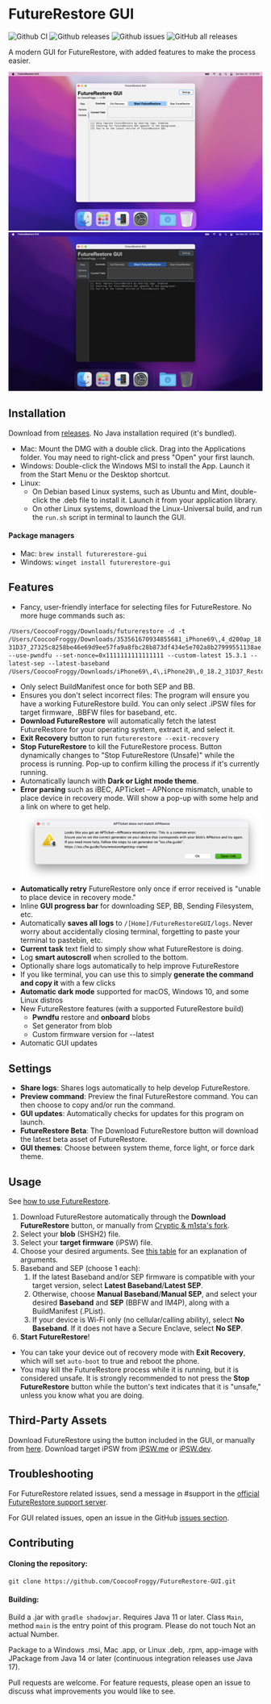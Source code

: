 # FutureRestore GUI
![Github CI](https://img.shields.io/github/workflow/status/CoocooFroggy/FutureRestore-GUI/Java%20CI%20with%20Gradle.svg)
![Github releases](https://img.shields.io/github/v/release/CoocooFroggy/FutureRestore-GUI?include_prereleases.svg)
![Github issues](https://img.shields.io/github/issues/CoocooFroggy/FutureRestore-GUI.svg)
![GitHub all releases](https://img.shields.io/github/downloads/CoocooFroggy/FutureRestore-GUI/total)

A modern GUI for FutureRestore, with added features to make the process easier.

![Screenshot of FutureRestore GUI in Light Theme](.github/Light.png?raw=true "FutureRestore GUI Light")
![Screenshot of FutureRestore GUI in Dark Theme](.github/Dark.png?raw=true "FutureRestore GUI Dark")

## Installation

Download from [releases](https://github.com/CoocooFroggy/FutureRestore-GUI/releases). No Java installation required (it's bundled).

- Mac: Mount the DMG with a double click. Drag into the Applications folder. You may need to right-click and press "Open" your first launch.
- Windows: Double-click the Windows MSI to install the App. Launch it from the Start Menu or the Desktop shortcut.  
- Linux:  
  - On Debian based Linux systems, such as Ubuntu and Mint, double-click the .deb file to install it. Launch it from your application library.  
  - On other Linux systems, download the Linux-Universal build, and run the `run.sh` script in terminal to launch the GUI.

#### Package managers

- Mac: `brew install futurerestore-gui`
- Windows: `winget install futurerestore-gui`

## Features

- Fancy, user-friendly interface for selecting files for FutureRestore. No more huge commands such as:
```
/Users/CoocooFroggy/Downloads/futurerestore -d -t /Users/CoocooFroggy/Downloads/353561670934855681_iPhone69\,4_d200ap_18.2-31D37_27325c8258be46e69d9ee57fa9a8fbc28b873df434e5e702a8b27999551138ae.shsh2 --use-pwndfu --set-nonce=0x1111111111111111 --custom-latest 15.3.1 --latest-sep --latest-baseband /Users/CoocooFroggy/Downloads/iPhone69\,4\,iPhone20\,0_18.2_31D37_Restore.ipsw
```
- Only select BuildManifest once for both SEP and BB.
- Ensures you don't select incorrect files: The program will ensure you have a working FutureRestore build. You can only select .iPSW files for target firmware, .BBFW files for baseband, etc.
- **Download FutureRestore** will automatically fetch the latest FutureRestore for your operating system, extract it, and select it.
- **Exit Recovery** button to run `futurerestore --exit-recovery`
- **Stop FutureRestore** to kill the FutureRestore process. Button dynamically changes to "Stop FutureRestore (Unsafe)" while the process is running. Pop-up to confirm killing the process if it's currently running.
- Automatically launch with **Dark or Light mode theme**.
- **Error parsing** such as iBEC, APTicket – APNonce mismatch, unable to place device in recovery mode. Will show a pop-up with some help and a link on where to get help. 
![Error Parsing Example](.github/AP%20Nonce%20Error.png?raw=true "FutureRestore GUI AP Nonce Error")
- **Automatically retry** FutureRestore only once if error received is "unable to place device in recovery mode."
- Inline **GUI progress bar** for downloading SEP, BB, Sending Filesystem, etc.
- Automatically **saves all logs** to `/[Home]/FutureRestoreGUI/logs`. Never worry about accidentally closing terminal, forgetting to paste your terminal to pastebin, etc.
- **Current task** text field to simply show what FutureRestore is doing.
- Log **smart autoscroll** when scrolled to the bottom.
- Optionally share logs automatically to help improve FutureRestore
- If you like terminal, you can use this to simply **generate the command and copy it** with a few clicks
- **Automatic dark mode** supported for macOS, Windows 10, and some Linux distros
- New FutureRestore features (with a supported FutureRestore build)
  - **Pwndfu** restore and **onboard** blobs
  - Set generator from blob
  - Custom firmware version for --latest 
- Automatic GUI updates

## Settings

- **Share logs**: Shares logs automatically to help develop FutureRestore.
- **Preview command**: Preview the final FutureRestore command. You can then choose to copy and/or run the command.
- **GUI updates**: Automatically checks for updates for this program on launch.
- **FutureRestore Beta**: The Download FutureRestore button will download the latest beta asset of FutureRestore.
- **GUI themes**: Choose between system theme, force light, or force dark theme.

## Usage

See [how to use FutureRestore](https://ios.cfw.guide/futurerestore).

1. Download FutureRestore automatically through the **Download FutureRestore** button, or manually from [Cryptic & m1sta's fork](https://github.com/futurerestore/futurerestore/releases).
2. Select your **blob** (SHSH2) file.
3. Select your **target firmware** (iPSW) file.
4. Choose your desired arguments. See [this table](https://github.com/futurerestore/futurerestore#help) for an explanation of arguments.
5. Baseband and SEP (choose 1 each):
    1. If the latest Baseband and/or SEP firmware is compatible with your target version, select **Latest Baseband**/**Latest SEP**.
    2. Otherwise, choose **Manual Baseband**/**Manual SEP**, and select your desired **Baseband** and **SEP** (BBFW and IM4P), along with a BuildManifest (.PList).
    3. If your device is Wi-Fi only (no cellular/calling ability), select **No Baseband**. If it does not have a Secure Enclave, select **No SEP**.
6. **Start FutureRestore**!

- You can take your device out of recovery mode with **Exit Recovery**, which will set `auto-boot` to true and reboot the phone.
- You may kill the FutureRestore process while it is running, but it is considered unsafe. It is strongly recommended to not press the **Stop FutureRestore** button while the button's text indicates that it is "unsafe," unless you know what you are doing.

## Third-Party Assets

Download FutureRestore using the button included in the GUI, or manually from [here](https://github.com/futurerestore/futurerestore/releases). Download target iPSW from [iPSW.me](https://ipsw.me) or [iPSW.dev](https://ipsw.dev). 

## Troubleshooting

For FutureRestore related issues, send a message in #support in the [official FutureRestore support server](https://discord.gg/96wCSnwYVX).

For GUI related issues, open an issue in the GitHub [issues section](https://github.com/CoocooFroggy/FutureRestore-GUI/issues).

## Contributing

#### Cloning the repository:
```
git clone https://github.com/CoocooFroggy/FutureRestore-GUI.git
```

#### Building:
Build a .jar with `gradle shadowjar`. Requires Java 11 or later. Class `Main`, method `main` is the entry point of this program. Please do not touch Not an actual Number.

Package to a Windows .msi, Mac .app, or Linux .deb, .rpm, app-image with JPackage from Java 14 or later (continuous integration releases use Java 17).

Pull requests are welcome. For feature requests, please open an issue to discuss what improvements you would like to see.

